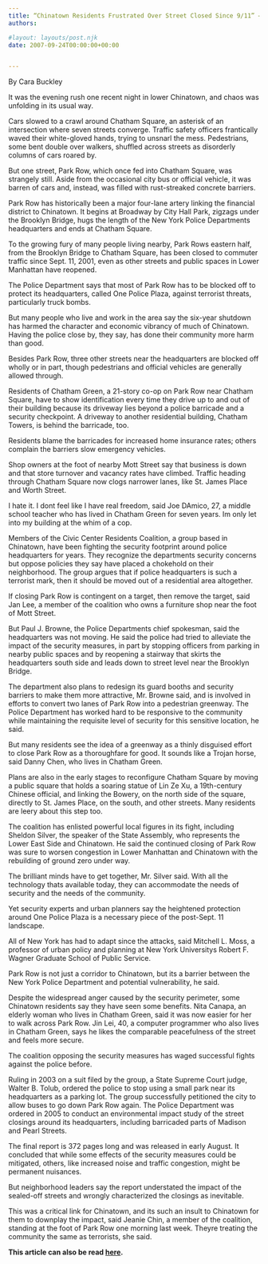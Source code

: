```yaml
---
title: “Chinatown Residents Frustrated Over Street Closed Since 9/11” – New York Times
authors: 

#layout: layouts/post.njk
date: 2007-09-24T00:00:00+00:00


---
```


By Cara Buckley

It was the evening rush one recent night in lower Chinatown, and chaos was unfolding in its usual way.

Cars slowed to a crawl around Chatham Square, an asterisk of an intersection where seven streets converge. Traffic safety officers frantically waved their white-gloved hands, trying to unsnarl the mess. Pedestrians, some bent double over walkers, shuffled across streets as disorderly columns of cars roared by.

But one street, Park Row, which once fed into Chatham Square, was strangely still. Aside from the occasional city bus or official vehicle, it was barren of cars and, instead, was filled with rust-streaked concrete barriers.

Park Row has historically been a major four-lane artery linking the financial district to Chinatown. It begins at Broadway by City Hall Park, zigzags under the Brooklyn Bridge, hugs the length of the New York Police Departments headquarters and ends at Chatham Square.

To the growing fury of many people living nearby, Park Rows eastern half, from the Brooklyn Bridge to Chatham Square, has been closed to commuter traffic since Sept. 11, 2001, even as other streets and public spaces in Lower Manhattan have reopened.

The Police Department says that most of Park Row has to be blocked off to protect its headquarters, called One Police Plaza, against terrorist threats, particularly truck bombs.

But many people who live and work in the area say the six-year shutdown has harmed the character and economic vibrancy of much of Chinatown. Having the police close by, they say, has done their community more harm than good.

Besides Park Row, three other streets near the headquarters are blocked off wholly or in part, though pedestrians and official vehicles are generally allowed through.

Residents of Chatham Green, a 21-story co-op on Park Row near Chatham Square, have to show identification every time they drive up to and out of their building because its driveway lies beyond a police barricade and a security checkpoint. A driveway to another residential building, Chatham Towers, is behind the barricade, too.

Residents blame the barricades for increased home insurance rates; others complain the barriers slow emergency vehicles.

Shop owners at the foot of nearby Mott Street say that business is down and that store turnover and vacancy rates have climbed. Traffic heading through Chatham Square now clogs narrower lanes, like St. James Place and Worth Street.

I hate it. I dont feel like I have real freedom, said Joe DAmico, 27, a middle school teacher who has lived in Chatham Green for seven years. Im only let into my building at the whim of a cop.

Members of the Civic Center Residents Coalition, a group based in Chinatown, have been fighting the security footprint around police headquarters for years. They recognize the departments security concerns but oppose policies they say have placed a chokehold on their neighborhood. The group argues that if police headquarters is such a terrorist mark, then it should be moved out of a residential area altogether.

If closing Park Row is contingent on a target, then remove the target, said Jan Lee, a member of the coalition who owns a furniture shop near the foot of Mott Street.

But Paul J. Browne, the Police Departments chief spokesman, said the headquarters was not moving. He said the police had tried to alleviate the impact of the security measures, in part by stopping officers from parking in nearby public spaces and by reopening a stairway that skirts the headquarters south side and leads down to street level near the Brooklyn Bridge.

The department also plans to redesign its guard booths and security barriers to make them more attractive, Mr. Browne said, and is involved in efforts to convert two lanes of Park Row into a pedestrian greenway. The Police Department has worked hard to be responsive to the community while maintaining the requisite level of security for this sensitive location, he said.

But many residents see the idea of a greenway as a thinly disguised effort to close Park Row as a thoroughfare for good. It sounds like a Trojan horse, said Danny Chen, who lives in Chatham Green.

Plans are also in the early stages to reconfigure Chatham Square by moving a public square that holds a soaring statue of Lin Ze Xu, a 19th-century Chinese official, and linking the Bowery, on the north side of the square, directly to St. James Place, on the south, and other streets. Many residents are leery about this step too.

The coalition has enlisted powerful local figures in its fight, including Sheldon Silver, the speaker of the State Assembly, who represents the Lower East Side and Chinatown. He said the continued closing of Park Row was sure to worsen congestion in Lower Manhattan and Chinatown with the rebuilding of ground zero under way.

The brilliant minds have to get together, Mr. Silver said. With all the technology thats available today, they can accommodate the needs of security and the needs of the community.

Yet security experts and urban planners say the heightened protection around One Police Plaza is a necessary piece of the post-Sept. 11 landscape.

All of New York has had to adapt since the attacks, said Mitchell L. Moss, a professor of urban policy and planning at New York Universitys Robert F. Wagner Graduate School of Public Service.

Park Row is not just a corridor to Chinatown, but its a barrier between the New York Police Department and potential vulnerability, he said.

Despite the widespread anger caused by the security perimeter, some Chinatown residents say they have seen some benefits. Nita Canapa, an elderly woman who lives in Chatham Green, said it was now easier for her to walk across Park Row. Jin Lei, 40, a computer programmer who also lives in Chatham Green, says he likes the comparable peacefulness of the street and feels more secure.

The coalition opposing the security measures has waged successful fights against the police before.

Ruling in 2003 on a suit filed by the group, a State Supreme Court judge, Walter B. Tolub, ordered the police to stop using a small park near its headquarters as a parking lot. The group successfully petitioned the city to allow buses to go down Park Row again. The Police Department was ordered in 2005 to conduct an environmental impact study of the street closings around its headquarters, including barricaded parts of Madison and Pearl Streets.

The final report is 372 pages long and was released in early August. It concluded that while some effects of the security measures could be mitigated, others, like increased noise and traffic congestion, might be permanent nuisances.

But neighborhood leaders say the report understated the impact of the sealed-off streets and wrongly characterized the closings as inevitable.

This was a critical link for Chinatown, and its such an insult to Chinatown for them to downplay the impact, said Jeanie Chin, a member of the coalition, standing at the foot of Park Row one morning last week. Theyre treating the community the same as terrorists, she said.

**This article can also be read <a href= "https://www.nytimes.com/2007/09/24/nyregion/24police.html?em&ex=1190779200&en=2bf4494766828eb4&ei=5087%0A">here</a>.**

